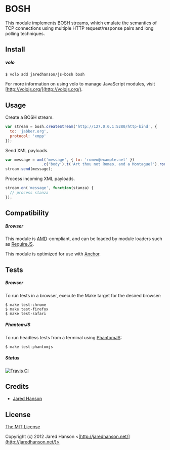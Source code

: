 # BOSH

This module implements [BOSH](http://xmpp.org/extensions/xep-0124.html) streams,
which emulate the semantics of TCP connections using multiple HTTP
request/response pairs and long polling techniques.

## Install

##### volo

    $ volo add jaredhanson/js-bosh bosh

For more information on using volo to manage JavaScript modules, visit [http://volojs.org/](http://volojs.org/).

## Usage

Create a BOSH stream.

```javascript
var stream = bosh.createStream('http://127.0.0.1:5280/http-bind', {
  to: 'jabber.org',
  protocol: 'xmpp'
});
```

Send XML payloads.

```javascript
var message = xml('message', { to: 'romeo@example.net' })
                .c('body').t('Art thou not Romeo, and a Montague?').root();
stream.send(message);
```

Process incoming XML payloads.

```javascript
stream.on('message', function(stanza) {
  // process stanza
});
```

## Compatibility

##### Browser

This module is [AMD](https://github.com/amdjs/amdjs-api)-compliant, and can be
loaded by module loaders such as [RequireJS](http://requirejs.org/).

This module is optimized for use with [Anchor](https://github.com/anchorjs/anchor).

## Tests

##### Browser

To run tests in a browser, execute the Make target for the desired browser:

    $ make test-chrome
    $ make test-firefox
    $ make test-safari

##### PhantomJS

To run headless tests from a terminal using [PhantomJS](http://phantomjs.org/):

    $ make test-phantomjs
    
##### Status

[![Travis CI](https://secure.travis-ci.org/jaredhanson/js-sasl.png)](http://travis-ci.org/jaredhanson/js-sasl)

## Credits

  - [Jared Hanson](http://github.com/jaredhanson)

## License

[The MIT License](http://opensource.org/licenses/MIT)

Copyright (c) 2012 Jared Hanson <[http://jaredhanson.net/](http://jaredhanson.net/)>

